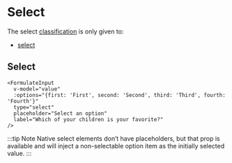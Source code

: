 # Select

The select [classification](/inputs/) is only given to:

- [select](#select)

## Select

```vue
<FormulateInput
  v-model="value"
  :options="{first: 'First', second: 'Second', third: 'Third', fourth: 'Fourth'}"
  type="select"
  placeholder="Select an option"
  label="Which of your children is your favorite?"
/>
```

<demo-input-select />

:::tip Note
Native select elements don’t have placeholders, but that prop is available
and will inject a non-selectable option item as the initially selected value.
:::
